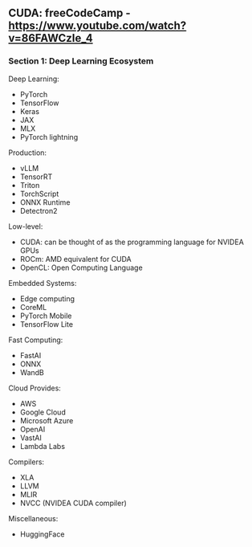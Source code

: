 
## CUDA: freeCodeCamp - https://www.youtube.com/watch?v=86FAWCzIe_4
### Section 1: Deep Learning Ecosystem

Deep Learning:
 - PyTorch
 - TensorFlow
 - Keras
 - JAX
 - MLX
 - PyTorch lightning

Production:
 - vLLM
 - TensorRT
 - Triton
 - TorchScript
 - ONNX Runtime
 - Detectron2

Low-level:
 - CUDA: can be thought of as the programming language for NVIDEA GPUs
 - ROCm: AMD equivalent for CUDA
 - OpenCL: Open Computing Language

Embedded Systems:
 - Edge computing
 - CoreML
 - PyTorch Mobile
 - TensorFlow Lite

Fast Computing:
 - FastAI
 - ONNX
 - WandB

Cloud Provides:
 - AWS
 - Google Cloud
 - Microsoft Azure
 - OpenAI
 - VastAI
 - Lambda Labs

Compilers:
 - XLA
 - LLVM
 - MLIR
 - NVCC (NVIDEA CUDA compiler)

Miscellaneous:
 - HuggingFace
 